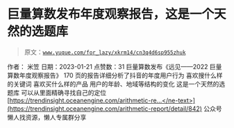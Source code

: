# 巨量算数发布年度观察报告，这是一个天然的选题库

> 原文：[`www.yuque.com/for_lazy/xkrm14/cn3q4d6sp955zhuk`](https://www.yuque.com/for_lazy/xkrm14/cn3q4d6sp955zhuk)

<ne-p id="uf46b6890" data-lake-id="uf46b6890"><ne-text id="u6dc1e3b9">作者： 米笠</ne-text></ne-p> <ne-p id="u825f99b4" data-lake-id="u825f99b4"><ne-text id="u0b9885f1">日期：2023-01-21</ne-text></ne-p> <ne-p id="u9aabd0ba" data-lake-id="u9aabd0ba"><ne-text id="u0ff20191">点赞数：</ne-text><ne-text id="u678baf9e" ne-bold="true">31</ne-text></ne-p> <ne-hole id="uc4f87887" data-lake-id="uc4f87887"><ne-card data-card-name="hr" data-card-type="block" id="ETjz4" data-event-boundary="card"><ne-p id="uc168ba52" data-lake-id="uc168ba52"><ne-text id="u5c3333b5">巨量算数发布《远见——2022 巨量算数年度观察报告》 170 页的报告详细分析了抖音的年度用户行为 喜欢搜什么样的关键词 喜欢买什么样的产品</ne-text> <ne-text id="u72a718c9">用户的年龄、地域等结构的变化 这是一个天然的选题库 可以从里面精确寻找自己的定位</ne-text> [<ne-text id="ueebd235b">https://trendinsight.oceanengine.com/arithmetic-re...</ne-text>](https://trendinsight.oceanengine.com/arithmetic-report/detail/842)</ne-p> <ne-hole id="u12e906ec" data-lake-id="u12e906ec"><ne-card data-card-name="hr" data-card-type="block" id="ibZ4s" data-event-boundary="card"><ne-p id="u3e45c7a9" data-lake-id="u3e45c7a9"><ne-text id="u97a3c151">公众号懒人找资源，懒人专属群分享</ne-text></ne-p></ne-card></ne-hole></ne-card></ne-hole>